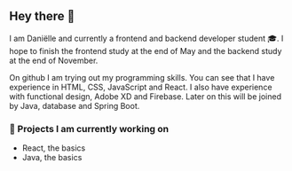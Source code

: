 ## Hey there 👋

I am Daniëlle and currently a frontend and backend developer student 🎓. I hope to finish the frontend study at the end of May and the backend study at the end of November.

On github I am trying out my programming skills. You can see that I have experience in HTML, CSS, JavaScript and React. I also have experience with functional design, Adobe XD and Firebase. Later on this will be joined by Java, database and Spring Boot.

### 📄 Projects I am currently working on
- React, the basics
- Java, the basics